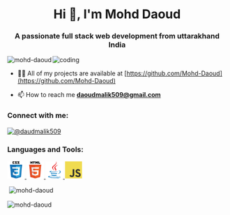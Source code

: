 <h1 align="center">Hi 👋, I'm Mohd Daoud</h1>
<h3 align="center">A passionate full stack web development from uttarakhand India</h3>
<img align="right" alt="coding" width="400" src="https://mir-s3-cdn-cf.behance.net/project_modules/disp/267318106323269.5f8da6ca9da28.gif">
<p align="left"> <img src="https://komarev.com/ghpvc/?username=mohd-daoud&label=Profile%20views&color=0e75b6&style=flat" alt="mohd-daoud" /> </p>

- 👨‍💻 All of my projects are available at [https://github.com/Mohd-Daoud](https://github.com/Mohd-Daoud)

- 📫 How to reach me **daoudmalik509@gmail.com**

<h3 align="left">Connect with me:</h3>
<p align="left">
<a href="https://www.hackerrank.com/@daudmalik509" target="blank"><img align="center" src="https://raw.githubusercontent.com/rahuldkjain/github-profile-readme-generator/master/src/images/icons/Social/hackerrank.svg" alt="@daudmalik509" height="30" width="40" /></a>
</p>

<h3 align="left">Languages and Tools:</h3>
<p align="left"> <a href="https://www.w3schools.com/css/" target="_blank" rel="noreferrer"> <img src="https://raw.githubusercontent.com/devicons/devicon/master/icons/css3/css3-original-wordmark.svg" alt="css3" width="40" height="40"/> </a> <a href="https://www.w3.org/html/" target="_blank" rel="noreferrer"> <img src="https://raw.githubusercontent.com/devicons/devicon/master/icons/html5/html5-original-wordmark.svg" alt="html5" width="40" height="40"/> </a> <a href="https://www.java.com" target="_blank" rel="noreferrer"> <img src="https://raw.githubusercontent.com/devicons/devicon/master/icons/java/java-original.svg" alt="java" width="40" height="40"/> </a> <a href="https://developer.mozilla.org/en-US/docs/Web/JavaScript" target="_blank" rel="noreferrer"> <img src="https://raw.githubusercontent.com/devicons/devicon/master/icons/javascript/javascript-original.svg" alt="javascript" width="40" height="40"/> </a> </p>

<p>&nbsp;<img align="center" src="https://github-readme-stats.vercel.app/api?username=mohd-daoud&show_icons=true&locale=en" alt="mohd-daoud" /></p>

<p><img align="center" src="https://github-readme-streak-stats.herokuapp.com/?user=mohd-daoud&" alt="mohd-daoud" /></p>

